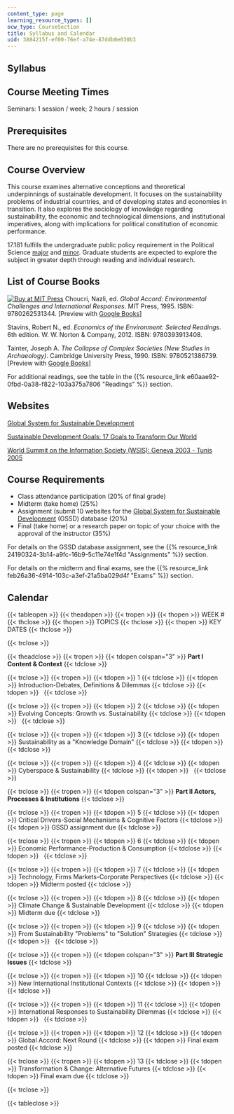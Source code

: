 ```yaml
---
content_type: page
learning_resource_types: []
ocw_type: CourseSection
title: Syllabus and Calendar
uid: 3884215f-ef00-76ef-a74e-87ddb0e030b3
---
```


Syllabus
--------

Course Meeting Times
--------------------

Seminars: 1 session / week; 2 hours / session

Prerequisites
-------------

There are no prerequisites for this course.

Course Overview
---------------

This course examines alternative conceptions and theoretical underpinnings of sustainable development. It focuses on the sustainability problems of industrial countries, and of developing states and economies in transition. It also explores the sociology of knowledge regarding sustainability, the economic and technological dimensions, and institutional imperatives, along with implications for political constitution of economic performance.

17.181 fulfills the undergraduate public policy requirement in the Political Science [major](http://web.mit.edu/polisci/undergraduate/major/index.html) and [minor](http://web.mit.edu/polisci/undergraduate/minor/index.html). Graduate students are expected to explore the subject in greater depth through reading and individual research.

List of Course Books
--------------------

[![Buy at MIT Press](/images/mp_logo.gif)](https://mitpress.mit.edu/9780262531344) Choucri, Nazli, ed. _Global Accord: Environmental Challenges and International Responses_. MIT Press, 1995. ISBN: 9780262531344. \[Preview with [Google Books](http://books.google.com/books?id=DG_7yHCNRI0C&pg=PAfrontcover)\]

Stavins, Robert N., ed. _Economics of the Environment: Selected Readings_. 6th edition. W. W. Norton & Company, 2012. ISBN: 9780393913408.

Tainter, Joseph A. _The Collapse of Complex Societies (New Studies in Archaeology)_. Cambridge University Press, 1990. ISBN: 9780521386739. \[Preview with [Google Books](https://books.google.co.in/books?id=YdW5wSPJXIoC&printsec=frontcover&dq=The+Collapse+of+Complex+Societies&hl=en&sa=X&redir_esc=y#v=onepage&q=The%20Collapse%20of%20Complex%20Societies&f=false)\]

For additional readings, see the table in the {{% resource_link e60aae92-0fbd-0a38-f822-103a375a7806 "Readings" %}} section.

Websites
--------

[Global System for Sustainable Development](http://gssd.mit.edu/)

[Sustainable Development Goals: 17 Goals to Transform Our World](http://www.un.org/sustainabledevelopment/)

[World Summit on the Information Society (WSIS): Geneva 2003 - Tunis 2005](http://www.itu.int/net/wsis/index.html)

Course Requirements
-------------------

*   Class attendance participation (20% of final grade)
*   Midterm (take home) (25%)
*   Assignment (submit 10 websites for the [Global System for Sustainable Development](http://gssd.mit.edu/) (GSSD) database (20%)
*   Final (take home) or a research paper on topic of your choice with the approval of the instructor (35%)

For details on the GSSD database assignment, see the {{% resource_link 24190324-3b14-a9fc-16b9-5c11e74e1f4d "Assignments" %}} section.

For details on the midterm and final exams, see the {{% resource_link feb26a36-4914-103c-a3ef-21a5ba029d4f "Exams" %}} section.

Calendar
--------

{{< tableopen >}}
{{< theadopen >}}
{{< tropen >}}
{{< thopen >}}
WEEK #
{{< thclose >}}
{{< thopen >}}
TOPICS
{{< thclose >}}
{{< thopen >}}
KEY DATES
{{< thclose >}}

{{< trclose >}}

{{< theadclose >}}
{{< tropen >}}
{{< tdopen colspan="3" >}}
**Part I Content & Context**
{{< tdclose >}}

{{< trclose >}}
{{< tropen >}}
{{< tdopen >}}
1
{{< tdclose >}}
{{< tdopen >}}
Introduction-Debates, Definitions & Dilemmas
{{< tdclose >}}
{{< tdopen >}}
 
{{< tdclose >}}

{{< trclose >}}
{{< tropen >}}
{{< tdopen >}}
2
{{< tdclose >}}
{{< tdopen >}}
Evolving Concepts: Growth vs. Sustainability
{{< tdclose >}}
{{< tdopen >}}
 
{{< tdclose >}}

{{< trclose >}}
{{< tropen >}}
{{< tdopen >}}
3
{{< tdclose >}}
{{< tdopen >}}
Sustainability as a "Knowledge Domain"
{{< tdclose >}}
{{< tdopen >}}
 
{{< tdclose >}}

{{< trclose >}}
{{< tropen >}}
{{< tdopen >}}
4
{{< tdclose >}}
{{< tdopen >}}
Cyberspace & Sustainability
{{< tdclose >}}
{{< tdopen >}}
 
{{< tdclose >}}

{{< trclose >}}
{{< tropen >}}
{{< tdopen colspan="3" >}}
**Part II Actors, Processes & Institutions**
{{< tdclose >}}

{{< trclose >}}
{{< tropen >}}
{{< tdopen >}}
5
{{< tdclose >}}
{{< tdopen >}}
Critical Drivers-Social Mechanisms & Cognitive Factors
{{< tdclose >}}
{{< tdopen >}}
GSSD assignment due
{{< tdclose >}}

{{< trclose >}}
{{< tropen >}}
{{< tdopen >}}
6
{{< tdclose >}}
{{< tdopen >}}
Economic Performance-Production & Consumption
{{< tdclose >}}
{{< tdopen >}}
 
{{< tdclose >}}

{{< trclose >}}
{{< tropen >}}
{{< tdopen >}}
7
{{< tdclose >}}
{{< tdopen >}}
Technology, Firms Markets-Corporate Perspectives
{{< tdclose >}}
{{< tdopen >}}
Midterm posted
{{< tdclose >}}

{{< trclose >}}
{{< tropen >}}
{{< tdopen >}}
8
{{< tdclose >}}
{{< tdopen >}}
Climate Change & Sustainable Development
{{< tdclose >}}
{{< tdopen >}}
Midterm due
{{< tdclose >}}

{{< trclose >}}
{{< tropen >}}
{{< tdopen >}}
9
{{< tdclose >}}
{{< tdopen >}}
From Sustainability "Problems" to "Solution" Strategies
{{< tdclose >}}
{{< tdopen >}}
 
{{< tdclose >}}

{{< trclose >}}
{{< tropen >}}
{{< tdopen colspan="3" >}}
**Part III Strategic Issues**
{{< tdclose >}}

{{< trclose >}}
{{< tropen >}}
{{< tdopen >}}
10
{{< tdclose >}}
{{< tdopen >}}
New International Institutional Contexts
{{< tdclose >}}
{{< tdopen >}}
 
{{< tdclose >}}

{{< trclose >}}
{{< tropen >}}
{{< tdopen >}}
11
{{< tdclose >}}
{{< tdopen >}}
International Responses to Sustainability Dilemmas
{{< tdclose >}}
{{< tdopen >}}
 
{{< tdclose >}}

{{< trclose >}}
{{< tropen >}}
{{< tdopen >}}
12
{{< tdclose >}}
{{< tdopen >}}
Global Accord: Next Round
{{< tdclose >}}
{{< tdopen >}}
Final exam posted
{{< tdclose >}}

{{< trclose >}}
{{< tropen >}}
{{< tdopen >}}
13
{{< tdclose >}}
{{< tdopen >}}
Transformation & Change: Alternative Futures
{{< tdclose >}}
{{< tdopen >}}
Final exam due
{{< tdclose >}}

{{< trclose >}}

{{< tableclose >}}